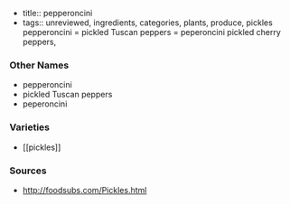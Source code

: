 - title:: pepperoncini
- tags:: unreviewed, ingredients, categories, plants, produce, pickles
pepperoncini = pickled Tuscan peppers = peperoncini pickled cherry peppers,

### Other Names

* pepperoncini
* pickled Tuscan peppers
* peperoncini

### Varieties

* [[pickles]]

### Sources
* http://foodsubs.com/Pickles.html
